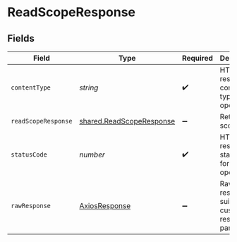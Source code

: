 # ReadScopeResponse


## Fields

| Field                                                                | Type                                                                 | Required                                                             | Description                                                          |
| -------------------------------------------------------------------- | -------------------------------------------------------------------- | -------------------------------------------------------------------- | -------------------------------------------------------------------- |
| `contentType`                                                        | *string*                                                             | :heavy_check_mark:                                                   | HTTP response content type for this operation                        |
| `readScopeResponse`                                                  | [shared.ReadScopeResponse](../../models/shared/readscoperesponse.md) | :heavy_minus_sign:                                                   | Retrieved scope                                                      |
| `statusCode`                                                         | *number*                                                             | :heavy_check_mark:                                                   | HTTP response status code for this operation                         |
| `rawResponse`                                                        | [AxiosResponse](https://axios-http.com/docs/res_schema)              | :heavy_minus_sign:                                                   | Raw HTTP response; suitable for custom response parsing              |